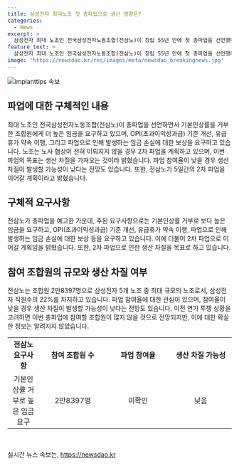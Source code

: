 ```yaml
---
title: 삼성전자 최대노조 첫 총파업으로 생산 영향은?
categories:
  - News
excerpt: >
  삼성전자 최대 노조인 전국삼성전자노동조합(전삼노)이 창립 55년 만에 첫 총파업을 선언했다. 손우목 위원장은 855명 조합원을 위한 높은 임금인상률 촉구하고, OPI 기준 개선, 유급휴가 약속 이행, 파업으로 인한 임금 손실 보상 등을 요구했다. 15일부터 5일간 2차 파업을 이어갈 계획이며, 생산 차질 여부에 관심이 쏠린다. 전삼노는 삼성전자 최대 규모 노조로 2만8397명의 조합원을 보유하며, 파업 참여율이 낮으면 노조의 목적인 생산 차질이 낮을 가능성도 있다.
feature_text: >
  삼성전자 최대 노조인 전국삼성전자노동조합(전삼노)이 창립 55년 만에 첫 총파업을 선언했다. 손우목 위원장은 855명 조합원을 위한 높은 임금인상률 촉구하고, OPI 기준 개선, 유급휴가 약속 이행, 파업으로 인한 임금 손실 보상 등을 요구했다. 15일부터 5일간 2차 파업을 이어갈 계획이며, 생산 차질 여부에 관심이 쏠린다. 전삼노는 삼성전자 최대 규모 노조로 2만8397명의 조합원을 보유하며, 파업 참여율이 낮으면 노조의 목적인 생산 차질이 낮을 가능성도 있다.
image: 'https://newsdao.kr/res/images/meta/newsdao_breakingnews.jpg'
---
```


<p><img src="https://newsdao.kr/res/images/meta/newsdao_breakingnews.jpg" alt="implanttips 속보" /></p>

<h2 data-ke-size="size26">파업에 대한 구체적인 내용</h2>

<p data-ke-size="size16">최대 노조인 전국삼성전자노동조합(전삼노)이 총파업을 선언하면서 기본인상률을 거부한 조합원에게 더 높은 임금을 요구하고 있으며, OPI(초과이익성과급) 기준 개선, 유급휴가 약속 이행, 그리고 파업으로 인해 발생하는 임금 손실에 대한 보상을 요구하고 있습니다. 노조는 노사 협상이 전혀 이뤄지지 않을 경우 2차 파업을 계획하고 있으며, 이번 파업의 목표는 생산 차질을 가져오는 것이라 밝혔습니다. 파업 참여율이 낮을 경우 생산 차질이 발생할 가능성이 낮다는 전망도 있습니다. 또한, 전삼노가 5일간의 2차 파업을 이어갈 계획이라고 밝혔습니다.</p>

<h2 data-ke-size="size26">구체적 요구사항</h2>

<p data-ke-size="size16">전삼노가 총파업을 예고한 가운데, 주된 요구사항으로는 기본인상률 거부로 보다 높은 임금을 요구하고, OPI(초과이익성과급) 기준 개선, 유급휴가 약속 이행, 파업으로 인해 발생하는 임금 손실에 대한 보상 등을 요구하고 있습니다. 이에 더불어 2차 파업으로 이어갈 계획임을 밝혔습니다. 또한, 2차 파업으로 인한 생산 차질을 목표로 하고 있습니다.</p>

<h2 data-ke-size="size26">참여 조합원의 규모와 생산 차질 여부</h2>

<p data-ke-size="size16">전삼노는 조합원 2만8397명으로 삼성전자 5개 노조 중 최대 규모의 노조로서, 삼성전자 직원수의 22%를 차지하고 있습니다. 파업 참여율에 대한 관심이 있으며, 참여율이 낮을 경우 생산 차질이 발생할 가능성이 낮다는 전망도 있습니다. 이전 연가 투쟁 상황을 고려하면 이번 총파업에 참여할 조합원이 많지 않을 것으로 전망되지만, 이에 대한 확실한 정보는 알려지지 않았습니다.</p>

<table>
  <colgroup>
    <col width="85" />
    <col width="181" />
    <col width="180" />
    <col width="174" />
  </colgroup>
  <tbody>
    <tr>
      <td style="text-align: center; height: 17px;"><b>전삼노 요구사항</b></td>
      <td style="text-align: center; height: 17px;"><b>참여 조합원 수</b></td>
      <td style="text-align: center; height: 17px;"><b>파업 참여율</b></td>
      <td style="text-align: center; height: 17px;"><b>생산 차질 가능성</b></td>
    </tr>
    <tr>
      <td style="text-align: center; height: 17px;">기본인상률 거부로 높은 임금 요구</td>
      <td style="text-align: center; height: 17px;">2만8397명</td>
      <td style="text-align: center; height: 17px;">미확인</td>
      <td style="text-align: center; height: 17px;">낮음</td>
    </tr>
  </tbody>
</table>

<p data-ke-size="size16">&nbsp;</p>
실시간 뉴스 속보는, <a href="https://newsdao.kr" rel="dofollow">https://newsdao.kr</a>


